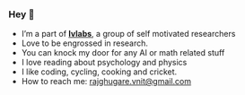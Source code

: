 ### Hey 👋

- I’m a part of **[Ivlabs](https://www.ivlabs.in/)**, a group of self motivated researchers
- Love to be engrossed in research.
- You can knock my door for any AI or math related stuff
- I love reading about psychology and physics
- I like coding, cycling, cooking and cricket.
- How to reach me: rajghugare.vnit@gmail.com
